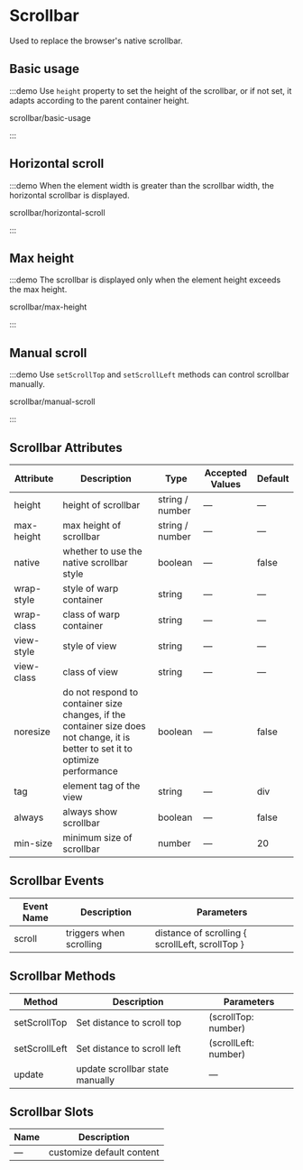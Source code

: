 # Scrollbar

Used to replace the browser's native scrollbar.

<style lang="scss">
.example-showcase {
  .el-scrollbar {
    .scrollbar-demo-item {
      display: flex;
      align-items: center;
      justify-content: center;
      height: 50px;
      margin: 10px;
      text-align: center;
      border-radius: 4px;
      background: var(--el-color-primary-light-9);
      color: var(--el-color-primary);
    }

    .flex-content {
      display: flex;

      .scrollbar-demo-item {
        flex-shrink: 0;
        display: flex;
        align-items: center;
        justify-content: center;
        width: 100px;
        height: 50px;
        margin: 10px;
        text-align: center;
        border-radius: 4px;
        background: var(--el-color-danger-lighter);
        color: var(--el-color-danger);
      }
    }
  }
  .el-button {
    margin-bottom: 20px;
  }
  .el-slider {
    margin-top: 20px;
  }
}
</style>

## Basic usage

:::demo Use `height` property to set the height of the scrollbar, or if not set, it adapts according to the parent container height.

scrollbar/basic-usage

:::

## Horizontal scroll

:::demo When the element width is greater than the scrollbar width, the horizontal scrollbar is displayed.

scrollbar/horizontal-scroll

:::

## Max height

:::demo The scrollbar is displayed only when the element height exceeds the max height.

scrollbar/max-height

:::

## Manual scroll

:::demo Use `setScrollTop` and `setScrollLeft` methods can control scrollbar manually.

scrollbar/manual-scroll

:::

## Scrollbar Attributes

| Attribute  | Description                                                                                                                     | Type            | Accepted Values | Default |
| ---------- | ------------------------------------------------------------------------------------------------------------------------------- | --------------- | --------------- | ------- |
| height     | height of scrollbar                                                                                                             | string / number | —               | —       |
| max-height | max height of scrollbar                                                                                                         | string / number | —               | —       |
| native     | whether to use the native scrollbar style                                                                                       | boolean         | —               | false   |
| wrap-style | style of warp container                                                                                                         | string          | —               | —       |
| wrap-class | class of warp container                                                                                                         | string          | —               | —       |
| view-style | style of view                                                                                                                   | string          | —               | —       |
| view-class | class of view                                                                                                                   | string          | —               | —       |
| noresize   | do not respond to container size changes, if the container size does not change, it is better to set it to optimize performance | boolean         | —               | false   |
| tag        | element tag of the view                                                                                                         | string          | —               | div     |
| always     | always show scrollbar                                                                                                           | boolean         | —               | false   |
| min-size   | minimum size of scrollbar                                                                                                       | number          | —               | 20      |

## Scrollbar Events

| Event Name | Description             | Parameters                                      |
| ---------- | ----------------------- | ----------------------------------------------- |
| scroll     | triggers when scrolling | distance of scrolling { scrollLeft, scrollTop } |

## Scrollbar Methods

| Method        | Description                     | Parameters           |
| ------------- | ------------------------------- | -------------------- |
| setScrollTop  | Set distance to scroll top      | (scrollTop: number)  |
| setScrollLeft | Set distance to scroll left     | (scrollLeft: number) |
| update        | update scrollbar state manually | —                    |

## Scrollbar Slots

| Name | Description               |
| ---- | ------------------------- |
| —    | customize default content |
